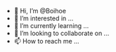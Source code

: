 - 👋 Hi, I’m @Boihoe
- 👀 I’m interested in ...
- 🌱 I’m currently learning ...
- 💞️ I’m looking to collaborate on ...
- 📫 How to reach me ...

<!---
Boihoe/Boihoe is a ✨ special ✨ repository because its `README.md` (this file) appears on your GitHub profile.
You can click the Preview link to take a look at your changes.
--->
